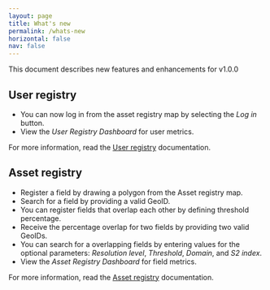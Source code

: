 ```yaml
---
layout: page
title: What's new
permalink: /whats-new
horizontal: false
nav: false
---
```


This document describes new features and enhancements for v1.0.0

## User registry

* You can now log in from the asset registry map by selecting the _Log in_ button. 
* View the _User Registry Dashboard_ for user metrics.

For more information, read the [User registry](../_pages/user_registry.md) documentation.

## Asset registry

* Register a field by drawing a polygon from the Asset registry map.
* Search for a field by providing a valid GeoID.
* You can register fields that overlap each other by defining threshold percentage.
* Receive the percentage overlap for two fields by providing two valid GeoIDs.
* You can search for a overlapping fields by entering values for the optional parameters: _Resolution level_, _Threshold_, _Domain_, and _S2 index_. 
* View the _Asset Registry Dashboard_ for field metrics.

For more information, read the [Asset registry](../_pages/asset_registry.md) documentation.

